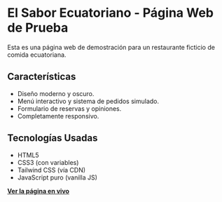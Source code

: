 # El Sabor Ecuatoriano - Página Web de Prueba

Esta es una página web de demostración para un restaurante ficticio de comida ecuatoriana.

## Características

- Diseño moderno y oscuro.
- Menú interactivo y sistema de pedidos simulado.
- Formulario de reservas y opiniones.
- Completamente responsivo.

## Tecnologías Usadas

- HTML5
- CSS3 (con variables)
- Tailwind CSS (vía CDN)
- JavaScript puro (vanilla JS)

**[Ver la página en vivo](https://yoodarka.github.io/Demostracion/)**
